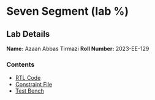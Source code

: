 # Seven Segment (lab %)

## Lab Details  
**Name:** Azaan Abbas Tirmazi 
**Roll Number:** 2023-EE-129

### Contents
- [RTL Code](https://github.com/azaant110/DSD_2023EE129/tree/main/Lab%205/rtl)  
- [Constraint File](https://github.com/azaant110/DSD_2023EE129/blob/main/Lab%205/Constraints/sevsegcons.xdc)  
- [Test Bench](https://github.com/azaant110/DSD_2023EE129/blob/main/Lab%205/Test%20Bench/sevsegtb.sv)  

